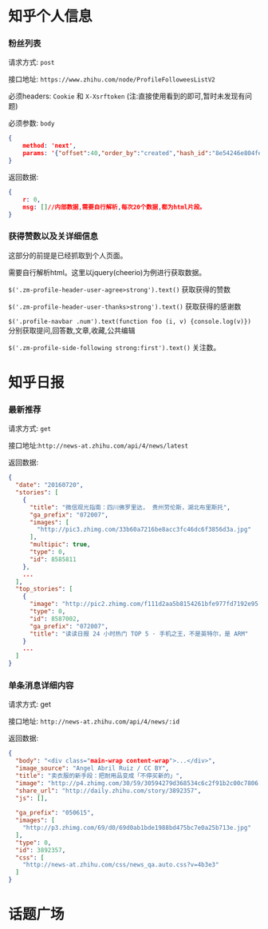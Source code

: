 # 知乎个人信息

### 粉丝列表

请求方式: `post`

接口地址: `https://www.zhihu.com/node/ProfileFolloweesListV2`

必须headers: `Cookie` 和 `X-Xsrftoken` (注:直接使用看到的即可,暂时未发现有问题)

必须参数: `body`

```json
{
    method: 'next',
    params: '{"offset":40,"order_by":"created","hash_id":"8e54246e804fef8aa43434190f1c1870"}'//其中offset代表数据量,
}
```

返回数据:

```json
{
    r: 0,
    msg: []//内部数据,需要自行解析,每次20个数据,都为html片段。
}
```

### 获得赞数以及关详细信息

这部分的前提是已经抓取到个人页面。

需要自行解析html。这里以jquery(cheerio)为例进行获取数据。

`$('.zm-profile-header-user-agree>strong').text()` 获取获得的赞数

`$('.zm-profile-header-user-thanks>strong').text()` 获取获得的感谢数

`$('.profile-navbar .num').text(function foo (i, v) {console.log(v)})` 分别获取提问,回答数,文章,收藏,公共编辑

`$('.zm-profile-side-following strong:first').text()` 关注数。

# 知乎日报

### 最新推荐

请求方式: `get`

接口地址:`http://news-at.zhihu.com/api/4/news/latest`

返回数据:

```json
{
  "date": "20160720",
  "stories": [
    {
      "title": "微信观光指南：四川佛罗里达， 贵州劳伦斯，湖北布里斯托",
      "ga_prefix": "072007",
      "images": [
        "http://pic3.zhimg.com/33b60a7216be8acc3fc46dc6f3856d3a.jpg"
      ],
      "multipic": true,
      "type": 0,
      "id": 8585811
    },
    ...
  ],
  "top_stories": [
    {
      "image": "http://pic2.zhimg.com/f111d2aa5b8154261bfe977fd7192e95.jpg",
      "type": 0,
      "id": 8587002,
      "ga_prefix": "072007",
      "title": "读读日报 24 小时热门 TOP 5 · 手机之王，不是英特尔，是 ARM"
    }
    ...
  ]
}
```

### 单条消息详细内容

请求方式: get

接口地址: `http://news-at.zhihu.com/api/4/news/:id`

返回数据:

```json
{
  "body": "<div class="main-wrap content-wrap">...</div>",
  "image_source": "Angel Abril Ruiz / CC BY",
  "title": "卖衣服的新手段：把耐用品变成「不停买新的」",
  "image": "http://p4.zhimg.com/30/59/30594279d368534c6c2f91b2c00c7806.jpg",
  "share_url": "http://daily.zhihu.com/story/3892357",
  "js": [],
  
  "ga_prefix": "050615",
  "images": [
    "http://p3.zhimg.com/69/d0/69d0ab1bde1988bd475bc7e0a25b713e.jpg"
  ],
  "type": 0,
  "id": 3892357,
  "css": [
    "http://news-at.zhihu.com/css/news_qa.auto.css?v=4b3e3"
  ]
}
```
# 话题广场